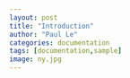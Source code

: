 ```yaml
---
layout: post
title: "Introduction"
author: "Paul Le"
categories: documentation
tags: [documentation,sample]
image: ny.jpg
---
```


